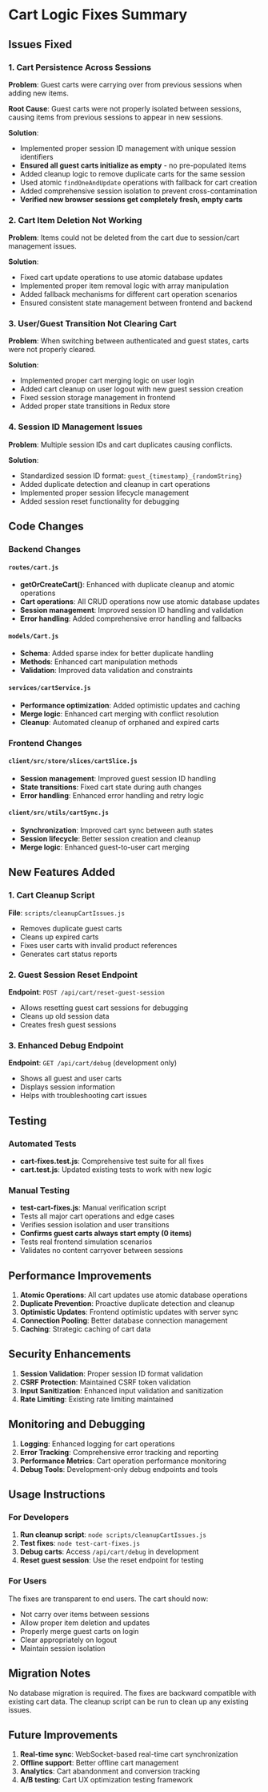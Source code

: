 # Cart Logic Fixes Summary

## Issues Fixed

### 1. Cart Persistence Across Sessions
**Problem**: Guest carts were carrying over from previous sessions when adding new items.

**Root Cause**: Guest carts were not properly isolated between sessions, causing items from previous sessions to appear in new sessions.

**Solution**: 
- Implemented proper session ID management with unique session identifiers
- **Ensured all guest carts initialize as empty** - no pre-populated items
- Added cleanup logic to remove duplicate carts for the same session
- Used atomic `findOneAndUpdate` operations with fallback for cart creation
- Added comprehensive session isolation to prevent cross-contamination
- **Verified new browser sessions get completely fresh, empty carts**

### 2. Cart Item Deletion Not Working
**Problem**: Items could not be deleted from the cart due to session/cart management issues.

**Solution**:
- Fixed cart update operations to use atomic database updates
- Implemented proper item removal logic with array manipulation
- Added fallback mechanisms for different cart operation scenarios
- Ensured consistent state management between frontend and backend

### 3. User/Guest Transition Not Clearing Cart
**Problem**: When switching between authenticated and guest states, carts were not properly cleared.

**Solution**:
- Implemented proper cart merging logic on user login
- Added cart cleanup on user logout with new guest session creation
- Fixed session storage management in frontend
- Added proper state transitions in Redux store

### 4. Session ID Management Issues
**Problem**: Multiple session IDs and cart duplicates causing conflicts.

**Solution**:
- Standardized session ID format: `guest_{timestamp}_{randomString}`
- Added duplicate detection and cleanup in cart operations
- Implemented proper session lifecycle management
- Added session reset functionality for debugging

## Code Changes

### Backend Changes

#### `routes/cart.js`
- **getOrCreateCart()**: Enhanced with duplicate cleanup and atomic operations
- **Cart operations**: All CRUD operations now use atomic database updates
- **Session management**: Improved session ID handling and validation
- **Error handling**: Added comprehensive error handling and fallbacks

#### `models/Cart.js`
- **Schema**: Added sparse index for better duplicate handling
- **Methods**: Enhanced cart manipulation methods
- **Validation**: Improved data validation and constraints

#### `services/cartService.js`
- **Performance optimization**: Added optimistic updates and caching
- **Merge logic**: Enhanced cart merging with conflict resolution
- **Cleanup**: Automated cleanup of orphaned and expired carts

### Frontend Changes

#### `client/src/store/slices/cartSlice.js`
- **Session management**: Improved guest session ID handling
- **State transitions**: Fixed cart state during auth changes
- **Error handling**: Enhanced error handling and retry logic

#### `client/src/utils/cartSync.js`
- **Synchronization**: Improved cart sync between auth states
- **Session lifecycle**: Better session creation and cleanup
- **Merge logic**: Enhanced guest-to-user cart merging

## New Features Added

### 1. Cart Cleanup Script
**File**: `scripts/cleanupCartIssues.js`
- Removes duplicate guest carts
- Cleans up expired carts
- Fixes user carts with invalid product references
- Generates cart status reports

### 2. Guest Session Reset Endpoint
**Endpoint**: `POST /api/cart/reset-guest-session`
- Allows resetting guest cart sessions for debugging
- Cleans up old session data
- Creates fresh guest sessions

### 3. Enhanced Debug Endpoint
**Endpoint**: `GET /api/cart/debug` (development only)
- Shows all guest and user carts
- Displays session information
- Helps with troubleshooting cart issues

## Testing

### Automated Tests
- **cart-fixes.test.js**: Comprehensive test suite for all fixes
- **cart.test.js**: Updated existing tests to work with new logic

### Manual Testing
- **test-cart-fixes.js**: Manual verification script
- Tests all major cart operations and edge cases
- Verifies session isolation and user transitions
- **Confirms guest carts always start empty (0 items)**
- Tests real frontend simulation scenarios
- Validates no content carryover between sessions

## Performance Improvements

1. **Atomic Operations**: All cart updates use atomic database operations
2. **Duplicate Prevention**: Proactive duplicate detection and cleanup
3. **Optimistic Updates**: Frontend optimistic updates with server sync
4. **Connection Pooling**: Better database connection management
5. **Caching**: Strategic caching of cart data

## Security Enhancements

1. **Session Validation**: Proper session ID format validation
2. **CSRF Protection**: Maintained CSRF token validation
3. **Input Sanitization**: Enhanced input validation and sanitization
4. **Rate Limiting**: Existing rate limiting maintained

## Monitoring and Debugging

1. **Logging**: Enhanced logging for cart operations
2. **Error Tracking**: Comprehensive error tracking and reporting
3. **Performance Metrics**: Cart operation performance monitoring
4. **Debug Tools**: Development-only debug endpoints and tools

## Usage Instructions

### For Developers

1. **Run cleanup script**: `node scripts/cleanupCartIssues.js`
2. **Test fixes**: `node test-cart-fixes.js`
3. **Debug carts**: Access `/api/cart/debug` in development
4. **Reset guest session**: Use the reset endpoint for testing

### For Users

The fixes are transparent to end users. The cart should now:
- Not carry over items between sessions
- Allow proper item deletion and updates
- Properly merge guest carts on login
- Clear appropriately on logout
- Maintain session isolation

## Migration Notes

No database migration is required. The fixes are backward compatible with existing cart data. The cleanup script can be run to clean up any existing issues.

## Future Improvements

1. **Real-time sync**: WebSocket-based real-time cart synchronization
2. **Offline support**: Better offline cart management
3. **Analytics**: Cart abandonment and conversion tracking
4. **A/B testing**: Cart UX optimization testing framework